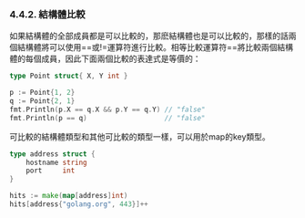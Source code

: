 ### 4.4.2. 結構體比較

如果結構體的全部成員都是可以比較的，那麽結構體也是可以比較的，那樣的話兩個結構體將可以使用==或!=運算符進行比較。相等比較運算符==將比較兩個結構體的每個成員，因此下面兩個比較的表達式是等價的：

```Go
type Point struct{ X, Y int }

p := Point{1, 2}
q := Point{2, 1}
fmt.Println(p.X == q.X && p.Y == q.Y) // "false"
fmt.Println(p == q)                   // "false"
```

可比較的結構體類型和其他可比較的類型一樣，可以用於map的key類型。

```Go
type address struct {
	hostname string
	port     int
}

hits := make(map[address]int)
hits[address{"golang.org", 443}]++
```

